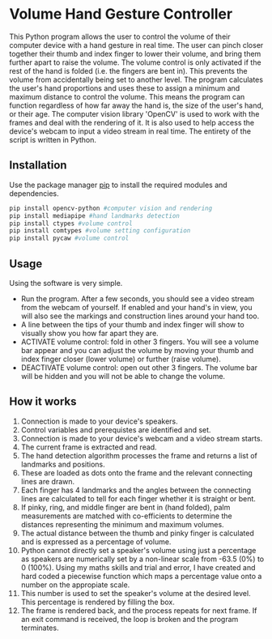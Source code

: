 # Volume Hand Gesture Controller

This Python program allows the user to control the volume of their computer device with a hand gesture in real time. The user can pinch closer together their thumb and index finger to lower their volume, and bring them further apart to raise the volume. The volume control is only activated if the rest of the hand is folded (i.e. the fingers are bent in). This prevents the volume from accidentally being set to another level. The program calculates the user's hand proportions and uses these to assign a minimum and maximum distance to control the volume. This means the program can function regardless of how far away the hand is, the size of the user's hand, or their age.
The computer vision library 'OpenCV' is used to work with the frames and deal with the rendering of it. It is also used to help access the device's webcam to input a video stream in real time. The entirety of the script is written in Python. 

## Installation

Use the package manager [pip](https://pip.pypa.io/en/stable/) to install the required modules and dependencies. 

```bash
pip install opencv-python #computer vision and rendering
pip install mediapipe #hand landmarks detection
pip install ctypes #volume control
pip install comtypes #volume setting configuration
pip install pycaw #volume control
```

## Usage
Using the software is very simple. 
- Run the program. After a few seconds, you should see a video stream from the webcam of yourself. If enabled and your hand's in view, you will also see the markings and construction lines around your hand too. 
- A line between the tips of your thumb and index finger will show to visually show you how far apart they are.
- ACTIVATE volume control: fold in other 3 fingers. You will see a volume bar appear and you can adjust the volume by moving your thumb and index finger closer (lower volume) or further (raise volume).
- DEACTIVATE volume control: open out other 3 fingers. The volume bar will be hidden and you will not be able to change the volume. 

## How it works
1. Connection is made to your device's speakers. 
2. Control variables and prerequistes are identified and set.
3. Connection is made to your device's webcam and a video stream starts.
4. The current frame is extracted and read.
5. The hand detection algorithm processes the frame and returns a list of landmarks and positions.
6. These are loaded as dots onto the frame and the relevant connecting lines are drawn.
7. Each finger has 4 landmarks and the angles between the connecting lines are calculated to tell for each finger whether it is straight or bent.
8. If pinky, ring, and middle finger are bent in (hand folded), palm measurements are matched with co-efficients to determine the distances representing the minimum and maximum volumes.
9. The actual distance between the thumb and pinky finger is calculated and is expressed as a percentage of volume. 
10. Python cannot directly set a speaker's volume using just a percentage as speakers are numerically set by a non-linear scale from -63.5 (0%) to 0 (100%). Using my maths skills and trial and error, I have created and hard coded a piecewise function which maps a percentage value onto a number on the appropiate scale.
11. This number is used to set the speaker's volume at the desired level. This percentage is rendered by filling the box.
12. The frame is rendered back, and the process repeats for next frame. If an exit command is received, the loop is broken and the program terminates.